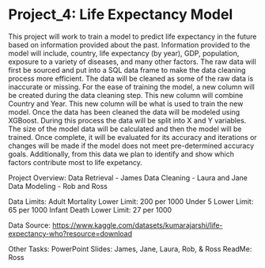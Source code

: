 # Project_4: Life Expectancy Model
This project will work to train a model to predict life expectancy in the future based on information provided about the past. Information provided to the model will include, country, life expectancy (by year), GDP, population, exposure to a variety of diseases, and many other factors. 
The raw data will first be sourced and put into a SQL data frame to make the data cleaning process more efficient. 
The data will be cleaned as some of the raw data is inaccurate or missing. For the ease of training the model, a new column will be created during the data cleaning step. This new column will combine Country and Year. This new column will be what is used to train the new model. 
Once the data has been cleaned the data will be modeled using XGBoost. During this process the data will be split into X and Y variables. The size of the model data will be calculated and then the model will be trained. Once complete, it will be evaluated for its accuracy and iterations or changes will be made if the model does not meet pre-determined accuracy goals. 
Additionally, from this data we plan to identify and show which factors contribute most to life expetancy. 

Project Overview: 
Data Retrieval - James
Data Cleaning - Laura and Jane 
Data Modeling - Rob and Ross

Data Limits: 
Adult Mortality Lower Limit: 200 per 1000
Under 5 Lower Limit: 65 per 1000
Infant Death Lower Limit: 27 per 1000

Data Source:
https://www.kaggle.com/datasets/kumarajarshi/life-expectancy-who?resource=download

Other Tasks:
PowerPoint Slides: James, Jane, Laura, Rob, & Ross
ReadMe: Ross 

